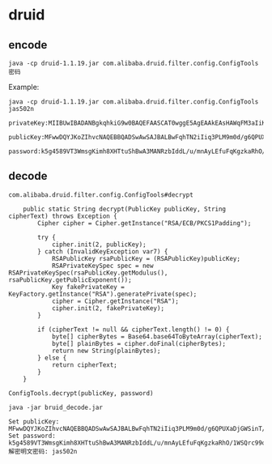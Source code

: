 # druid

## encode 

`java -cp druid-1.1.19.jar com.alibaba.druid.filter.config.ConfigTools 密码`

Example:

`java -cp druid-1.1.19.jar com.alibaba.druid.filter.config.ConfigTools jas502n`

```
privateKey:MIIBUwIBADANBgkqhkiG9w0BAQEFAASCAT0wggE5AgEAAkEAsHAWqFM3aIiKrc8sz2bR3+DpA9RdoOMZZKKdP9MRVKbTRXZPzJiNxHu0Lz//J1Q1iNS1x4NPhC/W7FCGGMk7NQIDAQABAkA3wVQHoTRzPiLExiFc8RsFamd4JFXqD5noqVKT5rklTINKAdJarQL2h/Bfh/kB4b2K8eNnTLLRNpSQ4qrxQboBAiEA8APQtsGkXDjJ9pYcJZkzzIsCiz3TFhUiMs+lOFFsrsECIQC8ME2B8ipKX2F0uSa2AZhxvBdcF2ueTVblaQvFyDGddQIgE5yMMlKyRmLRhdeQJzZUeDMnmw8LL3O8nqA+5NIqakECIGgC0nPl4pXkjbqzsr+ZtiX2bXrKvwJpgIOfQZB5C2MZAiB9MVIKNQKRgiTyvk1KZ4quUzV92dxmWQ17iDLWiwxysA==

publicKey:MFwwDQYJKoZIhvcNAQEBBQADSwAwSAJBALBwFqhTN2iIiq3PLM9m0d/g6QPUXaDjGWSinT/TEVSm00V2T8yYjcR7tC8//ydUNYjUtceDT4Qv1uxQhhjJOzUCAwEAAQ==

password:k5g4589VT3WmsgKimh8XHTtuShBwA3MANRzbIddL/u/mnAyLEfuFqKgzkaRhO/1WSQrc99qJJhmwcB4cGX06Kw==

```

## decode

`com.alibaba.druid.filter.config.ConfigTools#decrypt`

```
    public static String decrypt(PublicKey publicKey, String cipherText) throws Exception {
        Cipher cipher = Cipher.getInstance("RSA/ECB/PKCS1Padding");

        try {
            cipher.init(2, publicKey);
        } catch (InvalidKeyException var7) {
            RSAPublicKey rsaPublicKey = (RSAPublicKey)publicKey;
            RSAPrivateKeySpec spec = new RSAPrivateKeySpec(rsaPublicKey.getModulus(), rsaPublicKey.getPublicExponent());
            Key fakePrivateKey = KeyFactory.getInstance("RSA").generatePrivate(spec);
            cipher = Cipher.getInstance("RSA");
            cipher.init(2, fakePrivateKey);
        }

        if (cipherText != null && cipherText.length() != 0) {
            byte[] cipherBytes = Base64.base64ToByteArray(cipherText);
            byte[] plainBytes = cipher.doFinal(cipherBytes);
            return new String(plainBytes);
        } else {
            return cipherText;
        }
    }
```


`ConfigTools.decrypt(publicKey, password)`

`java -jar bruid_decode.jar`

```
Set publicKey: MFwwDQYJKoZIhvcNAQEBBQADSwAwSAJBALBwFqhTN2iIiq3PLM9m0d/g6QPUXaDjGWSinT/TEVSm00V2T8yYjcR7tC8//ydUNYjUtceDT4Qv1uxQhhjJOzUCAwEAAQ==
Set password: k5g4589VT3WmsgKimh8XHTtuShBwA3MANRzbIddL/u/mnAyLEfuFqKgzkaRhO/1WSQrc99qJJhmwcB4cGX06Kw==
解密明文密码: jas502n
```
